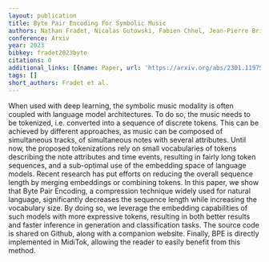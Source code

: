 ```yaml
---
layout: publication
title: Byte Pair Encoding For Symbolic Music
authors: Nathan Fradet, Nicolas Gutowski, Fabien Chhel, Jean-Pierre Briot
conference: Arxiv
year: 2023
bibkey: fradet2023byte
citations: 0
additional_links: [{name: Paper, url: 'https://arxiv.org/abs/2301.11975'}]
tags: []
short_authors: Fradet et al.
---
```

When used with deep learning, the symbolic music modality is often coupled
with language model architectures. To do so, the music needs to be tokenized,
i.e. converted into a sequence of discrete tokens. This can be achieved by
different approaches, as music can be composed of simultaneous tracks, of
simultaneous notes with several attributes. Until now, the proposed
tokenizations rely on small vocabularies of tokens describing the note
attributes and time events, resulting in fairly long token sequences, and a
sub-optimal use of the embedding space of language models. Recent research has
put efforts on reducing the overall sequence length by merging embeddings or
combining tokens. In this paper, we show that Byte Pair Encoding, a compression
technique widely used for natural language, significantly decreases the
sequence length while increasing the vocabulary size. By doing so, we leverage
the embedding capabilities of such models with more expressive tokens,
resulting in both better results and faster inference in generation and
classification tasks. The source code is shared on Github, along with a
companion website. Finally, BPE is directly implemented in MidiTok, allowing
the reader to easily benefit from this method.
